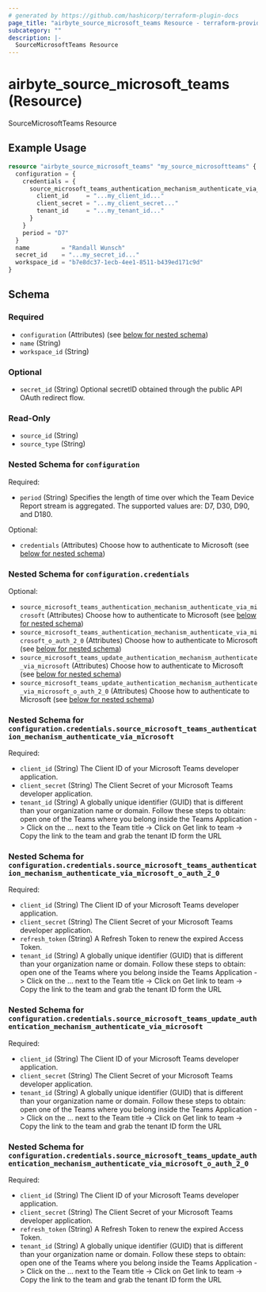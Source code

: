 ```yaml
---
# generated by https://github.com/hashicorp/terraform-plugin-docs
page_title: "airbyte_source_microsoft_teams Resource - terraform-provider-airbyte"
subcategory: ""
description: |-
  SourceMicrosoftTeams Resource
---
```


# airbyte_source_microsoft_teams (Resource)

SourceMicrosoftTeams Resource

## Example Usage

```terraform
resource "airbyte_source_microsoft_teams" "my_source_microsoftteams" {
  configuration = {
    credentials = {
      source_microsoft_teams_authentication_mechanism_authenticate_via_microsoft = {
        client_id     = "...my_client_id..."
        client_secret = "...my_client_secret..."
        tenant_id     = "...my_tenant_id..."
      }
    }
    period = "D7"
  }
  name         = "Randall Wunsch"
  secret_id    = "...my_secret_id..."
  workspace_id = "b7e8dc37-1ecb-4ee1-8511-b439ed171c9d"
}
```

<!-- schema generated by tfplugindocs -->
## Schema

### Required

- `configuration` (Attributes) (see [below for nested schema](#nestedatt--configuration))
- `name` (String)
- `workspace_id` (String)

### Optional

- `secret_id` (String) Optional secretID obtained through the public API OAuth redirect flow.

### Read-Only

- `source_id` (String)
- `source_type` (String)

<a id="nestedatt--configuration"></a>
### Nested Schema for `configuration`

Required:

- `period` (String) Specifies the length of time over which the Team Device Report stream is aggregated. The supported values are: D7, D30, D90, and D180.

Optional:

- `credentials` (Attributes) Choose how to authenticate to Microsoft (see [below for nested schema](#nestedatt--configuration--credentials))

<a id="nestedatt--configuration--credentials"></a>
### Nested Schema for `configuration.credentials`

Optional:

- `source_microsoft_teams_authentication_mechanism_authenticate_via_microsoft` (Attributes) Choose how to authenticate to Microsoft (see [below for nested schema](#nestedatt--configuration--credentials--source_microsoft_teams_authentication_mechanism_authenticate_via_microsoft))
- `source_microsoft_teams_authentication_mechanism_authenticate_via_microsoft_o_auth_2_0` (Attributes) Choose how to authenticate to Microsoft (see [below for nested schema](#nestedatt--configuration--credentials--source_microsoft_teams_authentication_mechanism_authenticate_via_microsoft_o_auth_2_0))
- `source_microsoft_teams_update_authentication_mechanism_authenticate_via_microsoft` (Attributes) Choose how to authenticate to Microsoft (see [below for nested schema](#nestedatt--configuration--credentials--source_microsoft_teams_update_authentication_mechanism_authenticate_via_microsoft))
- `source_microsoft_teams_update_authentication_mechanism_authenticate_via_microsoft_o_auth_2_0` (Attributes) Choose how to authenticate to Microsoft (see [below for nested schema](#nestedatt--configuration--credentials--source_microsoft_teams_update_authentication_mechanism_authenticate_via_microsoft_o_auth_2_0))

<a id="nestedatt--configuration--credentials--source_microsoft_teams_authentication_mechanism_authenticate_via_microsoft"></a>
### Nested Schema for `configuration.credentials.source_microsoft_teams_authentication_mechanism_authenticate_via_microsoft`

Required:

- `client_id` (String) The Client ID of your Microsoft Teams developer application.
- `client_secret` (String) The Client Secret of your Microsoft Teams developer application.
- `tenant_id` (String) A globally unique identifier (GUID) that is different than your organization name or domain. Follow these steps to obtain: open one of the Teams where you belong inside the Teams Application -> Click on the … next to the Team title -> Click on Get link to team -> Copy the link to the team and grab the tenant ID form the URL


<a id="nestedatt--configuration--credentials--source_microsoft_teams_authentication_mechanism_authenticate_via_microsoft_o_auth_2_0"></a>
### Nested Schema for `configuration.credentials.source_microsoft_teams_authentication_mechanism_authenticate_via_microsoft_o_auth_2_0`

Required:

- `client_id` (String) The Client ID of your Microsoft Teams developer application.
- `client_secret` (String) The Client Secret of your Microsoft Teams developer application.
- `refresh_token` (String) A Refresh Token to renew the expired Access Token.
- `tenant_id` (String) A globally unique identifier (GUID) that is different than your organization name or domain. Follow these steps to obtain: open one of the Teams where you belong inside the Teams Application -> Click on the … next to the Team title -> Click on Get link to team -> Copy the link to the team and grab the tenant ID form the URL


<a id="nestedatt--configuration--credentials--source_microsoft_teams_update_authentication_mechanism_authenticate_via_microsoft"></a>
### Nested Schema for `configuration.credentials.source_microsoft_teams_update_authentication_mechanism_authenticate_via_microsoft`

Required:

- `client_id` (String) The Client ID of your Microsoft Teams developer application.
- `client_secret` (String) The Client Secret of your Microsoft Teams developer application.
- `tenant_id` (String) A globally unique identifier (GUID) that is different than your organization name or domain. Follow these steps to obtain: open one of the Teams where you belong inside the Teams Application -> Click on the … next to the Team title -> Click on Get link to team -> Copy the link to the team and grab the tenant ID form the URL


<a id="nestedatt--configuration--credentials--source_microsoft_teams_update_authentication_mechanism_authenticate_via_microsoft_o_auth_2_0"></a>
### Nested Schema for `configuration.credentials.source_microsoft_teams_update_authentication_mechanism_authenticate_via_microsoft_o_auth_2_0`

Required:

- `client_id` (String) The Client ID of your Microsoft Teams developer application.
- `client_secret` (String) The Client Secret of your Microsoft Teams developer application.
- `refresh_token` (String) A Refresh Token to renew the expired Access Token.
- `tenant_id` (String) A globally unique identifier (GUID) that is different than your organization name or domain. Follow these steps to obtain: open one of the Teams where you belong inside the Teams Application -> Click on the … next to the Team title -> Click on Get link to team -> Copy the link to the team and grab the tenant ID form the URL


